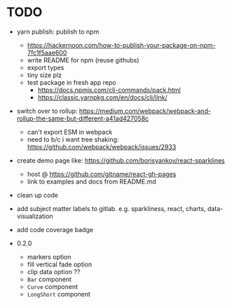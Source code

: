 # TODO

- yarn publish: publish to npm

  - https://hackernoon.com/how-to-publish-your-package-on-npm-7fc1f5aae600
  - write README for npm (reuse githubs)
  - export types
  - tiny size plz
  - test package in fresh app repo
    - https://docs.npmjs.com/cli-commands/pack.html
    - https://classic.yarnpkg.com/en/docs/cli/link/

- switch over to rollup: https://medium.com/webpack/webpack-and-rollup-the-same-but-different-a41ad427058c

  - can't export ESM in webpack
  - need to b/c i want tree shaking: https://github.com/webpack/webpack/issues/2933

- create demo page like: https://github.com/borisyankov/react-sparklines

  - host @ https://github.com/gitname/react-gh-pages
  - link to examples and docs from README.md

- clean up code
- add subject matter labels to gitlab. e.g. sparkliness, react, charts, data-visualization
- add code coverage badge

- 0.2.0
  - markers option
  - fill vertical fade option
  - clip data option ??
  - `Bar` component
  - `Curve` component
  - `LongShort` component
